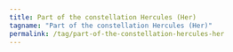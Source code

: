 ```yaml
---
title: Part of the constellation Hercules (Her)
tagname: "Part of the constellation Hercules (Her)"
permalink: /tag/part-of-the-constellation-hercules-her
---
```

